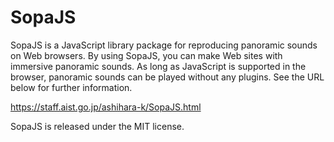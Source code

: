 # SopaJS
SopaJS is a JavaScript library package for reproducing panoramic sounds on Web browsers.
By using SopaJS, you can make Web sites with immersive panoramic sounds. As long as JavaScript is supported in the browser, 
panoramic sounds can be played without any plugins.
See the URL below for further information.

https://staff.aist.go.jp/ashihara-k/SopaJS.html

SopaJS is released under the MIT license.
